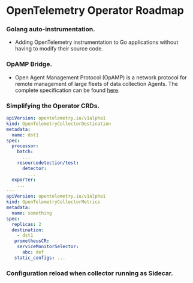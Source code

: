  # OpenTelemetry Operator Roadmap

### Golang auto-instrumentation.
  - Adding OpenTelemetry instrumentation to Go applications without having to modify their source code.

### OpAMP Bridge.
  - Open Agent Management Protocol (OpAMP) is a network protocol for remote management of large fleets of data collection Agents. The complete specification can be found [here](https://github.com/open-telemetry/opamp-spec/blob/main/specification.md). 

### Simplifying the Operator CRDs.
````yaml
apiVersion: opentelemetry.io/v1alpha1
kind: OpenTelemetryCollectorDestination
metadata:
  name: dst1
spec:
  processor:
    batch:
      ...
    resourcedetection/test:
      detector:
        ...
  exporter:
    ...
---
apiVersion: opentelemetry.io/v1alpha1
kind: OpenTelemetryCollectorMetrics
metadata:
  name: something
spec:
  replicas: 2
  destination:
    - dst1
   prometheusCR:
    serviceMonitorSelector:
      abc: def
   static_configs: ...
````

### Configuration reload when collector running as Sidecar.
